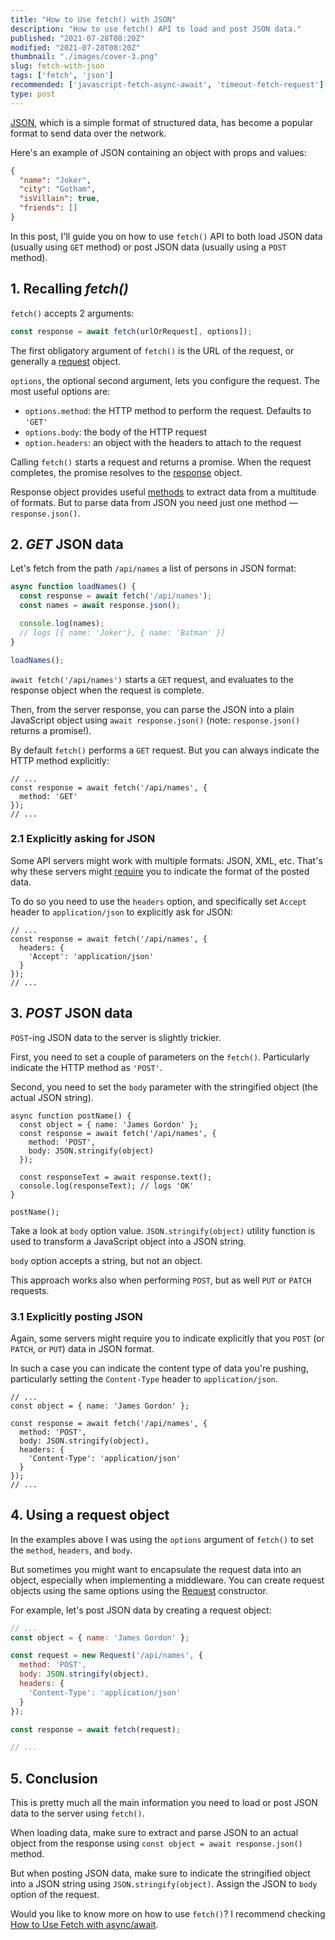 ```yaml
---
title: "How to Use fetch() with JSON"
description: "How to use fetch() API to load and post JSON data."
published: "2021-07-28T08:20Z"
modified: "2021-07-28T08:20Z"
thumbnail: "./images/cover-3.png"
slug: fetch-with-json
tags: ['fetch', 'json']
recommended: ['javascript-fetch-async-await', 'timeout-fetch-request']
type: post
---
```


[JSON](https://developer.mozilla.org/en-US/docs/Learn/JavaScript/Objects/JSON), which is a simple format of structured data, has become a popular format to send data over the network.  

Here's an example of JSON containing an object with props and values:

```json
{
  "name": "Joker",
  "city": "Gotham",
  "isVillain": true,
  "friends": []
}
```

In this post, I'll guide you on how to use `fetch()` API to both load JSON data (usually using `GET` method) or post JSON
data (usually using a `POST` method).  

## 1. Recalling *fetch()*

`fetch()` accepts 2 arguments:  

```javascript
const response = await fetch(urlOrRequest[, options]);
```

The first obligatory argument of `fetch()` is the URL of the request, or generally a [request](https://developer.mozilla.org/en-US/docs/Web/API/Request) object.    

`options`, the optional second argument, lets you configure the request. The most useful options are:

* `options.method`: the HTTP method to perform the request. Defaults to `'GET'`
* `options.body`: the body of the HTTP request
* `option.headers`: an object with the headers to attach to the request

Calling `fetch()` starts a request and returns a promise. When the request completes, the promise resolves to the [response](https://developer.mozilla.org/en-US/docs/Web/API/Response) object.  

Response object provides useful [methods](https://developer.mozilla.org/en-US/docs/Web/API/Response#methods) to extract data from a multitude of formats. But to parse data from JSON you need just one method &mdash; `response.json()`.  

## 2. *GET* JSON data

Let's fetch from the path `/api/names` a list of persons in JSON format:

```javascript
async function loadNames() {
  const response = await fetch('/api/names');
  const names = await response.json();

  console.log(names); 
  // logs [{ name: 'Joker'}, { name: 'Batman' }]
}

loadNames();
```

`await fetch('/api/names')` starts a `GET` request, and evaluates to the response object when the request is complete.  

Then, from the server response, you can parse the JSON into a plain JavaScript object using `await response.json()` (note: `response.json()` returns a promise!).

By default `fetch()` performs a `GET` request. But you can always indicate the HTTP method explicitly:

```javascript{3}
// ...
const response = await fetch('/api/names', {
  method: 'GET'
});
// ...
```

### 2.1 Explicitly asking for JSON

Some API servers might work with multiple formats: JSON, XML, etc. That's why these servers might [require](https://stackoverflow.com/questions/43209924/rest-api-use-the-accept-application-json-http-header) you to indicate the format of the posted data.  

To do so you need to use the `headers` option, and specifically set `Accept` header to `application/json` to explicitly ask for JSON:

```javascript{3-5}
// ...
const response = await fetch('/api/names', {
  headers: {
    'Accept': 'application/json'
  }
});
// ...
```

## 3. *POST* JSON data

`POST`-ing JSON data to the server is slightly trickier.  

First, you need to set a couple of parameters on the `fetch()`. Particularly indicate the HTTP method as `'POST'`. 

Second, you need to set the `body` parameter with the stringified object (the actual JSON string).  

```javascript{4-5}
async function postName() {
  const object = { name: 'James Gordon' };
  const response = await fetch('/api/names', {
    method: 'POST',
    body: JSON.stringify(object)
  });

  const responseText = await response.text();
  console.log(responseText); // logs 'OK'
}

postName();
```

Take a look at `body` option value. `JSON.stringify(object)` utility function is used to transform a JavaScript object into a JSON string.  

`body` option accepts a string, but not an object.  

This approach works also when performing `POST`, but as well `PUT` or `PATCH` requests.  

### 3.1 Explicitly posting JSON

Again, some servers might require you to indicate explicitly that you `POST` (or `PATCH`, or `PUT`) data in JSON format.  

In such a case you can indicate the content type of data you're pushing, particularly setting the `Content-Type` header to `application/json`.  

```javascript{6-8}
// ...
const object = { name: 'James Gordon' };

const response = await fetch('/api/names', {
  method: 'POST',
  body: JSON.stringify(object),
  headers: {
    'Content-Type': 'application/json'
  }
});
// ...
```

## 4. Using a request object

In the examples above I was using the `options` argument of `fetch()` to set the `method`, `headers`, and `body`. 

But sometimes you might want to encapsulate the request data into an object, especially when implementing a middleware. You can create request objects using the same options using the [Request](https://developer.mozilla.org/en-US/docs/Web/API/Request/Request) constructor.  

For example, let's post JSON data by creating a request object:

```javascript
// ...
const object = { name: 'James Gordon' };

const request = new Request('/api/names', {
  method: 'POST',
  body: JSON.stringify(object),
  headers: {
    'Content-Type': 'application/json'
  }
});

const response = await fetch(request);

// ...
```

## 5. Conclusion

This is pretty much all the main information you need to load or post JSON data to the server using `fetch()`.  

When loading data, make sure to extract and parse JSON to an actual object from the response using `const object = await response.json()` method.  

But when posting JSON data, make sure to indicate the stringified object into a JSON string using `JSON.stringify(object)`. Assign the JSON to `body` option of the request.  

Would you like to know more on how to use `fetch()`? I recommend checking [How to Use Fetch with async/await](/javascript-fetch-async-await/).
